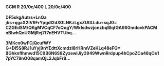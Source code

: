#### GCM R 20/0c/400 L 20/0c/400 
**DF5skgAutrs+LnQa**<br/>**jbs+qgaX2lV9FrYpgdI2dXGLNKzLgxZUtlLLdu+sqJ0=**<br/>**CZGEdSM/QKgMVCqCF7cQogY/WkIsdwzjonzbqBIqtGA9SGmdovkPACMnBIwhQnUGMjRej7f7nEHVTUbq...**<br/><br/> 
**3MKco0wFCjQcufWY**<br/>**G+DI5S8RJ1uYyj9nYEdttXcmdzl8rHRmVZeKLq48eFQ=**<br/>**BGhknflhmwd15C9B6N6S8ZyzewlJiy3949WwnRrdpup4hCpoZCa48qOs17pYC79nO08qamOjL2JqbFr8...**
